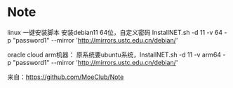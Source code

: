 # Note
linux 一键安装脚本
安装debian11 64位，自定义密码
InstallNET.sh -d 11 -v 64 -p "password1" --mirror 'http://mirrors.ustc.edu.cn/debian/'

oracle cloud arm机器：
原系统要ubuntu系统，InstallNET.sh -d 11 -v arm64 -p "password1" --mirror 'http://mirrors.ustc.edu.cn/debian/'



来自：https://github.com/MoeClub/Note

